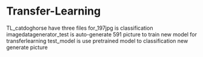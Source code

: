 # Transfer-Learning

TL_catdoghorse  have three files 
for_197jpg   is classification
imagedatagenerator_test  is auto-generate 591 picture to train new model for transferlearning
test_model is use pretrained model to classification new generate picture 

